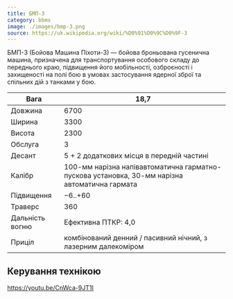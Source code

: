 ```yaml
---
title: БМП-3
category: bbms
image: ./images/bmp-3.png
source: https://uk.wikipedia.org/wiki/%D0%91%D0%9C%D0%9F-3
---
```


БМП-3 (Бойова Машина Піхоти-3) — бойова броньована гусенична машина, призначена для транспортування особового складу до переднього краю, підвищення його мобільності, озброєності і захищеності на полі бою в умовах застосування ядерної зброї та спільних дій з танками у бою.

| Вага            | 18,7                                                                                          |
| --------------- | --------------------------------------------------------------------------------------------- |
| Довжина         | 6700                                                                                          |
| Ширина          | 3300                                                                                          |
| Висота          | 2300                                                                                          |
| Обслуга         | 3                                                                                             |
| Десант          | 5 + 2 додаткових місця в передній частині                                                     |
| Калібр          | 100-мм нарізна напівавтоматична гарматно-пускова установка, 30-мм нарізна автоматична гармата |
| Підвищення      | −6..+60                                                                                       |
| Траверс         | 360                                                                                           |
| Дальність вогню | Ефективна ПТКР: 4,0                                                                           |
| Приціл          | комбінований денний / пасивний нічний, з лазерним далекоміром                                 |

## Керування технікою

https://youtu.be/CnWca-9JT1I
